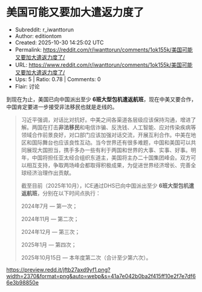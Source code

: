 # 美国可能又要加大遣返力度了

- Subreddit: r_iwanttorun
- Author: editiontom
- Created: 2025-10-30 14:25:02 UTC
- Permalink: https://reddit.com/r/iwanttorun/comments/1ok155k/美国可能又要加大遣返力度了/
- URL: https://www.reddit.com/r/iwanttorun/comments/1ok155k/美国可能又要加大遣返力度了/
- Ups: 5 | Ratio: 0.78 | Comments: 0
- Flair: 讨论


到现在为止，美国已向中国派出至少 **6班大型包机遣返航班**，现在中美又要合作，中国肯定要进一步接受非法移民也就是走线的。

> 习近平强调，对话比对抗好。中美之间各渠道各层级应该保持沟通，增进了解。两国在打击**非法移民**和电信诈骗、反洗钱、人工智能、应对传染疾病等领域合作前景良好，对口部门应该加强对话交流，开展互利合作。中美在地区和国际舞台也应该良性互动。当今世界还有很多难题，中国和美国可以共同展现大国担当，携手多办一些有利于两国和世界的大事、实事、好事。明年，中国将担任亚太经合组织东道主，美国将主办二十国集团峰会。双方可以相互支持，争取两场峰会都取得积极成果，为促进世界经济增长、完善全球经济治理作出贡献。
>
> 截至目前（2025年10月），ICE通过DHS已向中国派出至少 **6班大型包机遣返航班**，分别在以下时间点执行：
>
> 2024年7月 — 第一次；
>
> 2024年11月 — 第二次；
>
> 2024年12月 — 第三次；
>
> 2025年1月 — 第四次；
>
> 2025年10月15日 — 本年度第二次（合计至少第六次）。

<https://preview.redd.it/jftb27axd9yf1.png?width=2370&format=png&auto=webp&s=41a7e042b0ba2f415ff10e2f7e7df66e3b98850e>

